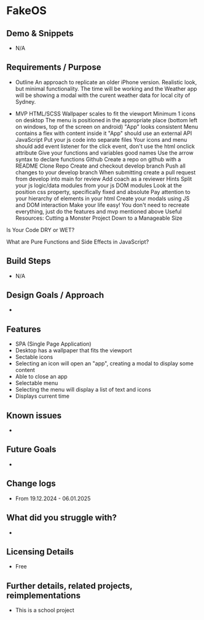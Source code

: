 # FakeOS

## Demo & Snippets

-   N/A

## Requirements / Purpose

-   Outline
An approach to replicate an older iPhone version. Realistic look, but minimal 
functionality. The time will be working and the Weather app will be showing a modal with
the curent weather data for local city of Sydney.

-  MVP
HTML/SCSS
Wallpaper scales to fit the viewport
Minimum 1 icons on desktop
The menu is positioned in the appropriate place (bottom left on windows, top of the screen on android)
"App" looks consistent
Menu contains a flex with content inside it
"App" should use an external API
JavaScript
Put your js code into separate files
Your icons and menu should add event listener for the click event, don't use the html onclick attribute
Give your functions and variables good names
Use the arrow syntax to declare functions
Github
Create a repo on github with a README
Clone Repo
Create and checkout develop branch
Push all changes to your develop branch
When submitting create a pull request from develop into main for review
Add coach as a reviewer
Hints
Split your js logic/data modules from your js DOM modules
Look at the position css property, specifically fixed and absolute
Pay attention to your hierarchy of elements in your html
Create your modals using JS and DOM interaction
Make your life easy! You don't need to recreate everything, just do the features and mvp mentioned above
Useful Resources:
Cutting a Monster Project Down to a Manageable Size

Is Your Code DRY or WET?

What are Pure Functions and Side Effects in JavaScript?

## Build Steps

-   N/A

## Design Goals / Approach

-   

## Features

-  SPA (Single Page Application)
-  Desktop has a wallpaper that fits the viewport
-  Sectable icons
-  Selecting an icon will open an "app", creating a modal to display some content
-  Able to close an app
-  Selectable menu
-  Selecting the menu will display a list of text and icons
-  Displays current time

## Known issues

-   

## Future Goals

-   

## Change logs

-   From 19.12.2024 - 06.01.2025

## What did you struggle with?

-   

## Licensing Details

-   Free

## Further details, related projects, reimplementations

-   This is a school project

